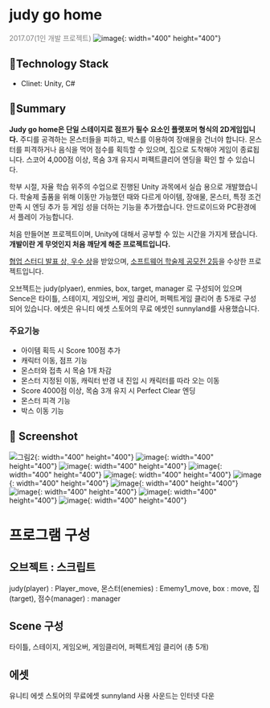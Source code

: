 # judy go home
<span style="color:#808080">2017.07(1인 개발 프로젝트)</span>
![image](https://user-images.githubusercontent.com/55998706/70967525-cf87d880-20d9-11ea-8f3d-468c79a12b31.png){: width="400" height="400"}

## 📘Technology Stack
- Clinet: Unity, C#

## 📌Summary
**Judy go home은 단일 스테이지로 점프가 필수 요소인 플랫포머 형식의 2D게임입니다.** 주디를 공격하는 몬스터들을 피하고, 박스를 이용하여 장애물을 건너야 합니다. 몬스터를 피격하거나 음식을 먹어 점수를 획득할 수 있으며, 집으로 도착해야 게임이 종료됩니다. 스코어 4,000점 이상, 목숨 3개 유지시 퍼펙트클리어 엔딩을 확인 할 수 있습니다.

 학부 시절, 자율 학습 위주의 수업으로 진행된 Unity 과목에서 실습 용으로 개발했습니다. 학술제 출품을 위해 이동만 가능했던 때와 다르게 아이템, 장애물, 몬스터, 특정 조건 만족 시 엔딩 추가 등 게임 성을 더하는 기능을 추가했습니다. 안드로이드와 PC환경에서 플레이 가능합니다.

 처음 만들어본 프로젝트이며, Unity에 대해서 공부할 수 있는 시간을 가지게 됐습니다. **개발이란 게 무엇인지 처음 깨닫게 해준 프로젝트입니다.**

 [협업 스터디 발표 상, 우수 상](https://www.notion.so/0bd7e3cf0b714210b3a623686e55a612)을 받았으며, [소프트웨어 학술제 공모전 2등](https://www.notion.so/540fd5c330614a10b948e90e4ccb7b9d)을 수상한 프로젝트입니다.
 
 오브젝트는 judy(plyaer), enmies, box, target, manager 로 구성되어 있으며 Sence은 타이틀, 스테이지, 게임오버, 게임 클리어, 퍼펙트게임 클리어 총 5개로 구성되어 있습니다. 에셋은 유니티 에셋 스토어의 무료 에셋인 sunnyland를 사용했습니다.
 
 ### 주요기능

- 아이템 획득 시 Score 100점 추가
- 캐릭터 이동, 점프 기능
- 몬스터와 접촉 시 목숨 1개 차감
- 몬스터 지정된 이동, 캐릭터 반경 내 진입 시 캐릭터를 따라 오는 이동
- Score 4000점 이상, 목숨 3개 유지 시 Perfect Clear 엔딩
- 몬스터 피격 기능
- 박스 이동 기능

## 🎨 Screenshot
![그림2](https://user-images.githubusercontent.com/55998706/70035387-182d9500-15f6-11ea-9da6-18f21e53c6bb.png){: width="400" height="400"}
![image](https://user-images.githubusercontent.com/55998706/70967553-e0d0e500-20d9-11ea-92db-7a0e98530e45.png){: width="400" height="400"}
![image](https://user-images.githubusercontent.com/55998706/70967593-0362fe00-20da-11ea-9e04-f335454aaee9.png){: width="400" height="400"}
![image](https://user-images.githubusercontent.com/55998706/70967612-11b11a00-20da-11ea-9815-9da5128d24b9.png){: width="400" height="400"}
![image](https://user-images.githubusercontent.com/55998706/70967619-1675ce00-20da-11ea-94fa-9b8d13aaa14b.png){: width="400" height="400"}
![image](https://user-images.githubusercontent.com/55998706/70967636-2097cc80-20da-11ea-8259-378dadf70af7.png){: width="400" height="400"}
![image](https://user-images.githubusercontent.com/55998706/70967647-2b526180-20da-11ea-861f-4a581a3c69d3.png){: width="400" height="400"}
![image](https://user-images.githubusercontent.com/55998706/70967660-32796f80-20da-11ea-85e4-cc10b26daee5.png){: width="400" height="400"}
![image](https://user-images.githubusercontent.com/55998706/70967667-3dcc9b00-20da-11ea-8d13-226c32e59a1a.png){: width="400" height="400"}
![image](https://user-images.githubusercontent.com/55998706/70967728-6fddfd00-20da-11ea-8e56-c7dfb73b5c56.png){: width="400" height="400"}
# 프로그램 구성
## 오브젝트 : 스크립트
judy(player) : Player_move, 몬스터(enemies) : Ememy1_move,
box : move, 집(target), 점수(manager) : manager
## Scene 구성 
타이틀, 스테이지, 게임오버, 게임클리어, 퍼펙트게임 클리어 (총 5개)
## 에셋
유니티 에셋 스토어의 무료에셋 sunnyland 사용
사운드는 인터넷 다운
